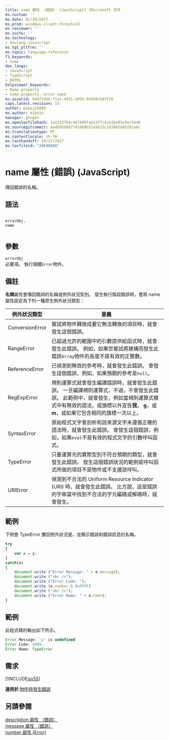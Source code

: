 ```yaml
---
title: name 屬性 （錯誤） (JavaScript) |Microsoft 文件
ms.custom: ''
ms.date: 01/18/2017
ms.prod: windows-client-threshold
ms.reviewer: ''
ms.suite: ''
ms.technology:
- devlang-javascript
ms.tgt_pltfrm: ''
ms.topic: language-reference
f1_keywords:
- name
dev_langs:
- JavaScript
- TypeScript
- DHTML
helpviewer_keywords:
- Name property
- name property, error name
ms.assetid: 94df2d6b-f1a1-4931-a956-0a930cb87f76
caps.latest.revision: 15
author: mikejo5000
ms.author: mikejo
manager: ghogen
ms.openlocfilehash: 1a12157b4c467499fab23f7c4cb1be91e9ac5440
ms.sourcegitcommit: aadb9588877418b8b55a5612c1d3842d4520ca4c
ms.translationtype: MT
ms.contentlocale: zh-TW
ms.lasthandoff: 10/27/2017
ms.locfileid: "24640848"
---
```

# <a name="name-property-error-javascript"></a>name 屬性 (錯誤) (JavaScript)
傳回錯誤的名稱。  
  
## <a name="syntax"></a>語法  
  
```  
  
errorObj.  
name  
  
```  
  
## <a name="parameters"></a>參數  
 `errorObj`  
 必要項。 執行個體`Error`物件。  
  
## <a name="remarks"></a>備註  
 **名稱**屬性會傳回錯誤的名稱或例外狀況型別。 發生執行階段錯誤時，會將 name 屬性設定為下列一種原生例外狀況類型：  
  
|例外狀況類型|意義|  
|--------------------|-------------|  
|ConversionError|嘗試將物件轉換成要它無法轉換的項目時，就會發生這個錯誤。|  
|RangeError|已超過允許的範圍中的引數提供給函式時，就會發生此錯誤。 例如，如果您嘗試將建構而發生此錯誤`Array`物件的長度不是有效的正整數。|  
|ReferenceError|已偵測到無效的參考時，就會發生此錯誤。 會發生這個錯誤，例如，如果預期的參考是`null`。|  
|RegExpError|規則運算式就會發生編譯錯誤時，就會發生此錯誤。 一旦編譯規則運算式，不過，不會發生此錯誤。 此範例中，就會發生，例如當規則運算式模式中有無效的語法，或旗標以外宣告**我**， **g**，或**m**，或如果它包含相同的旗標一次以上。|  
|SyntaxError|原始程式文字會剖析和該來源文字未遵循正確的語法時，就會發生此錯誤。 會發生這個錯誤，例如，如果`eval`不是有效的程式文字的引數呼叫函式。|  
|TypeError|只要運算元的實際型別不符合預期的類型，就會發生此錯誤。 發生這個錯誤狀況的範例是呼叫函式所做的項目不是物件或不支援該呼叫。|  
|URIError|偵測到不合法的 Uniform Resource Indicator (URI) 時，就會發生此錯誤。 比方說，這是錯誤的字串當中找到不合法的字元編碼或解碼時，就會發生。|  
  
## <a name="example"></a>範例  
 下例會 TypeError 擲回例外狀況是，並顯示錯誤和錯誤訊息的名稱。  
  
```JavaScript  
try  
{  
    var x = y;  
}  
catch(e)  
{  
    document.write ("Error Message: " + e.message);  
    document.write ("<br />");  
    document.write ("Error Code: ");  
    document.write (e.number & 0xFFFF)  
    document.write ("<br />");  
    document.write ("Error Name: " + e.name);  
}  
```  
  
## <a name="example"></a>範例  
 此程式碼的輸出如下所示。  
  
```JavaScript  
Error Message: 'y' is undefined  
Error Code: 5009  
Error Name: TypeError  
```  
  
## <a name="requirements"></a>需求  
 [!INCLUDE[jsv55](../../javascript/reference/includes/jsv55-md.md)]  
  
 **適用於**:[物件時發生錯誤](../../javascript/reference/error-object-javascript.md)  
  
## <a name="see-also"></a>另請參閱  
 [description 屬性 （錯誤）](../../javascript/reference/description-property-error-javascript.md)   
 [message 屬性 （錯誤）](../../javascript/reference/message-property-error-javascript.md)   
 [number 屬性 (Error)](../../javascript/reference/number-property-error-javascript.md)